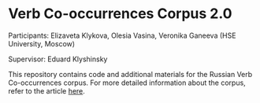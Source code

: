 # Verb Co-occurrences Corpus 2.0
Participants: Elizaveta Klykova, Olesia Vasina, Veronika Ganeeva (HSE University, Moscow)

Supervisor: Eduard Klyshinsky

This repository contains code and additional materials for the Russian Verb Co-occurrences corpus. For more detailed information about the corpus, refer to the article [here](https://drive.google.com/file/d/18szAB_rBRSbIdOAB29H8wAxLI885ZEoQ/view?usp=sharing).
